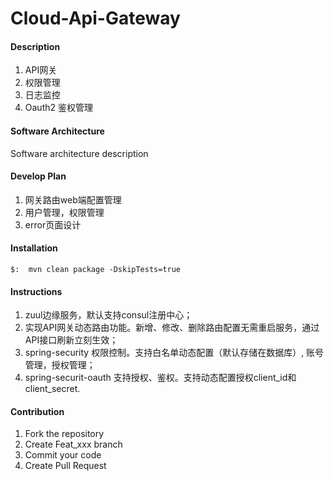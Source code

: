 # Cloud-Api-Gateway

#### Description
1. API网关
2. 权限管理
3. 日志监控
4. Oauth2 鉴权管理

#### Software Architecture
Software architecture description

#### Develop Plan
1. 网关路由web端配置管理
2. 用户管理，权限管理
3. error页面设计

#### Installation

```jshelllanguage
$:  mvn clean package -DskipTests=true
```


#### Instructions

1. zuul边缘服务，默认支持consul注册中心；
2. 实现API网关动态路由功能。新增、修改、删除路由配置无需重启服务，通过API接口刷新立刻生效；
3. spring-security 权限控制。支持白名单动态配置（默认存储在数据库）, 账号管理，授权管理；
4. spring-securit-oauth 支持授权、鉴权。支持动态配置授权client_id和client_secret.

#### Contribution

1. Fork the repository
2. Create Feat_xxx branch
3. Commit your code
4. Create Pull Request